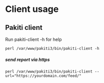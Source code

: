 # Client usage

## Pakiti client
Run pakiti-client -h for help

    perl /var/www/pakiti3/bin/pakiti-client -h

##### send report via https
    perl /var/www/pakiti3/bin/pakiti-client --url="https://yourdomain.com/feed/"
